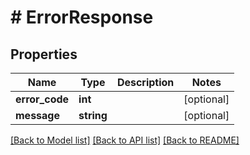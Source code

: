 # # ErrorResponse

## Properties

Name | Type | Description | Notes
------------ | ------------- | ------------- | -------------
**error_code** | **int** |  | [optional]
**message** | **string** |  | [optional]

[[Back to Model list]](../../README.md#models) [[Back to API list]](../../README.md#endpoints) [[Back to README]](../../README.md)
